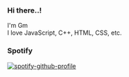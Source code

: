 
### Hi there..!

I'm Gm <br />
I love JavaScript, C++, HTML, CSS, etc. <br />



### Spotify
[![spotify-github-profile](https://spotify-github-profile.vercel.app/api/view?uid=1p70tkmr9rtsc10slifx8uq7y&cover_image=true&theme=natemoo-re)](https://spotify-github-profile.vercel.app/api/view?uid=1p70tkmr9rtsc10slifx8uq7y&redirect=true)
